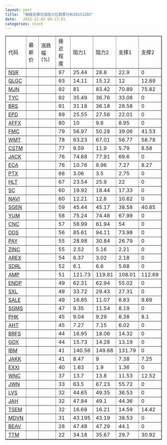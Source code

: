 ```yaml
---
layout: post
title:  "触碰支撑位或阻力位股票分析20151202"
date:   2015-12-02 04:17:51
categories: stock
---
```

<script type="text/javascript">
var stockList = []
stockList.push('gb_nsr');
stockList.push('gb_qlgc');
stockList.push('gb_mjn');
stockList.push('gb_tyc');
stockList.push('gb_brs');
stockList.push('gb_epd');
stockList.push('gb_affx');
stockList.push('gb_fmc');
stockList.push('gb_wmt');
stockList.push('gb_cstm');
stockList.push('gb_jack');
stockList.push('gb_eca');
stockList.push('gb_ptx');
stockList.push('gb_hlt');
stockList.push('gb_sc');
stockList.push('gb_navi');
stockList.push('gb_sgen');
stockList.push('gb_yum');
stockList.push('gb_cnc');
stockList.push('gb_dds');
stockList.push('gb_pay');
stockList.push('gb_zinc');
stockList.push('gb_arex');
stockList.push('gb_sdrl');
stockList.push('gb_amp');
stockList.push('gb_endp');
stockList.push('gb_sxl');
stockList.push('gb_sale');
stockList.push('gb_sgms');
stockList.push('gb_phk');
stockList.push('gb_aht');
stockList.push('gb_brfs');
stockList.push('gb_gdx');
stockList.push('gb_ibm');
stockList.push('gb_jakk');
stockList.push('gb_exxi');
stockList.push('gb_wnc');
stockList.push('gb_jwn');
stockList.push('gb_lvs');
stockList.push('gb_jah');
stockList.push('gb_tsem');
stockList.push('gb_mdvn');
stockList.push('gb_beav');
stockList.push('gb_ttm');
</script>
<table border="1">
 <tr>
 <td>代码</td>
 <td>最新价</td>
 <td>涨跌幅(%)</td>
 <td>接近程度</td>
 <td>阻力1</td>
 <td>阻力2</td>
 <td>支撑1</td>
 <td>支撑2</td>
</tr>
  <tr id="nsr" class="red">
  <td><a href="http://stock.finance.sina.com.cn/usstock/quotes/NSR.html" target="_blank">NSR</a></td><td></td><td></td><td>97</td><td>25.44</td><td>28.8</td><td>22.9</td><td>0</td></tr>
  <tr id="qlgc" class="green">
  <td><a href="http://stock.finance.sina.com.cn/usstock/quotes/QLGC.html" target="_blank">QLGC</a></td><td></td><td></td><td>93</td><td>14.11</td><td>15.12</td><td>12</td><td>12.89</td></tr>
  <tr id="mjn" class="red">
  <td><a href="http://stock.finance.sina.com.cn/usstock/quotes/MJN.html" target="_blank">MJN</a></td><td></td><td></td><td>92</td><td>81</td><td>83.42</td><td>70.89</td><td>75.82</td></tr>
  <tr id="tyc" class="red">
  <td><a href="http://stock.finance.sina.com.cn/usstock/quotes/TYC.html" target="_blank">TYC</a></td><td></td><td></td><td>92</td><td>35.49</td><td>36.76</td><td>33.08</td><td>0</td></tr>
  <tr id="brs" class="red">
  <td><a href="http://stock.finance.sina.com.cn/usstock/quotes/BRS.html" target="_blank">BRS</a></td><td></td><td></td><td>91</td><td>31.18</td><td>36.18</td><td>28.58</td><td>0</td></tr>
  <tr id="epd" class="red">
  <td><a href="http://stock.finance.sina.com.cn/usstock/quotes/EPD.html" target="_blank">EPD</a></td><td></td><td></td><td>89</td><td>25.55</td><td>27.56</td><td>22.01</td><td>0</td></tr>
  <tr id="affx" class="red">
  <td><a href="http://stock.finance.sina.com.cn/usstock/quotes/AFFX.html" target="_blank">AFFX</a></td><td></td><td></td><td>80</td><td>10</td><td>9.6</td><td>8.95</td><td>0</td></tr>
  <tr id="fmc" class="green">
  <td><a href="http://stock.finance.sina.com.cn/usstock/quotes/FMC.html" target="_blank">FMC</a></td><td></td><td></td><td>79</td><td>56.97</td><td>50.28</td><td>39.06</td><td>41.53</td></tr>
  <tr id="wmt" class="green">
  <td><a href="http://stock.finance.sina.com.cn/usstock/quotes/WMT.html" target="_blank">WMT</a></td><td></td><td></td><td>78</td><td>63.23</td><td>67.01</td><td>56.77</td><td>58.78</td></tr>
  <tr id="cstm" class="green">
  <td><a href="http://stock.finance.sina.com.cn/usstock/quotes/CSTM.html" target="_blank">CSTM</a></td><td></td><td></td><td>77</td><td>9.59</td><td>11.9</td><td>5.79</td><td>8.58</td></tr>
  <tr id="jack" class="red">
  <td><a href="http://stock.finance.sina.com.cn/usstock/quotes/JACK.html" target="_blank">JACK</a></td><td></td><td></td><td>76</td><td>74.68</td><td>77.91</td><td>69.6</td><td>0</td></tr>
  <tr id="eca" class="green">
  <td><a href="http://stock.finance.sina.com.cn/usstock/quotes/ECA.html" target="_blank">ECA</a></td><td></td><td></td><td>76</td><td>10.76</td><td>8.96</td><td>7.27</td><td>8.27</td></tr>
  <tr id="ptx" class="red">
  <td><a href="http://stock.finance.sina.com.cn/usstock/quotes/PTX.html" target="_blank">PTX</a></td><td></td><td></td><td>68</td><td>3.06</td><td>3.5</td><td>2.75</td><td>0</td></tr>
  <tr id="hlt" class="green">
  <td><a href="http://stock.finance.sina.com.cn/usstock/quotes/HLT.html" target="_blank">HLT</a></td><td></td><td></td><td>67</td><td>23.54</td><td>25.9</td><td>22</td><td>0</td></tr>
  <tr id="sc" class="green">
  <td><a href="http://stock.finance.sina.com.cn/usstock/quotes/SC.html" target="_blank">SC</a></td><td></td><td></td><td>60</td><td>19.92</td><td>18.44</td><td>17.33</td><td>0</td></tr>
  <tr id="navi" class="green">
  <td><a href="http://stock.finance.sina.com.cn/usstock/quotes/NAVI.html" target="_blank">NAVI</a></td><td></td><td></td><td>60</td><td>12.21</td><td>12.8</td><td>10.62</td><td>0</td></tr>
  <tr id="sgen" class="green">
  <td><a href="http://stock.finance.sina.com.cn/usstock/quotes/SGEN.html" target="_blank">SGEN</a></td><td></td><td></td><td>59</td><td>45.44</td><td>45.17</td><td>38.58</td><td>40.85</td></tr>
  <tr id="yum" class="red">
  <td><a href="http://stock.finance.sina.com.cn/usstock/quotes/YUM.html" target="_blank">YUM</a></td><td></td><td></td><td>58</td><td>75.24</td><td>74.48</td><td>67.99</td><td>0</td></tr>
  <tr id="cnc" class="green">
  <td><a href="http://stock.finance.sina.com.cn/usstock/quotes/CNC.html" target="_blank">CNC</a></td><td></td><td></td><td>57</td><td>58.99</td><td>61.94</td><td>54</td><td>0</td></tr>
  <tr id="dds" class="green">
  <td><a href="http://stock.finance.sina.com.cn/usstock/quotes/DDS.html" target="_blank">DDS</a></td><td></td><td></td><td>56</td><td>85.61</td><td>94.11</td><td>73.98</td><td>0</td></tr>
  <tr id="pay" class="red">
  <td><a href="http://stock.finance.sina.com.cn/usstock/quotes/PAY.html" target="_blank">PAY</a></td><td></td><td></td><td>55</td><td>28.98</td><td>30.84</td><td>26.79</td><td>0</td></tr>
  <tr id="zinc" class="green">
  <td><a href="http://stock.finance.sina.com.cn/usstock/quotes/ZINC.html" target="_blank">ZINC</a></td><td></td><td></td><td>55</td><td>2.52</td><td>5.16</td><td>2.21</td><td>0</td></tr>
  <tr id="arex" class="green">
  <td><a href="http://stock.finance.sina.com.cn/usstock/quotes/AREX.html" target="_blank">AREX</a></td><td></td><td></td><td>54</td><td>6.37</td><td>3.02</td><td>2.18</td><td>0</td></tr>
  <tr id="sdrl" class="red">
  <td><a href="http://stock.finance.sina.com.cn/usstock/quotes/SDRL.html" target="_blank">SDRL</a></td><td></td><td></td><td>52</td><td>6.1</td><td>6.6</td><td>5.68</td><td>0</td></tr>
  <tr id="amp" class="green">
  <td><a href="http://stock.finance.sina.com.cn/usstock/quotes/AMP.html" target="_blank">AMP</a></td><td></td><td></td><td>51</td><td>121.73</td><td>119.81</td><td>108.01</td><td>112.69</td></tr>
  <tr id="endp" class="red">
  <td><a href="http://stock.finance.sina.com.cn/usstock/quotes/ENDP.html" target="_blank">ENDP</a></td><td></td><td></td><td>49</td><td>62.31</td><td>62.94</td><td>55.02</td><td>0</td></tr>
  <tr id="sxl" class="green">
  <td><a href="http://stock.finance.sina.com.cn/usstock/quotes/SXL.html" target="_blank">SXL</a></td><td></td><td></td><td>49</td><td>33.72</td><td>29.43</td><td>27.31</td><td>0</td></tr>
  <tr id="sale" class="green">
  <td><a href="http://stock.finance.sina.com.cn/usstock/quotes/SALE.html" target="_blank">SALE</a></td><td></td><td></td><td>49</td><td>16.85</td><td>11.07</td><td>8.83</td><td>9.69</td></tr>
  <tr id="sgms" class="red">
  <td><a href="http://stock.finance.sina.com.cn/usstock/quotes/SGMS.html" target="_blank">SGMS</a></td><td></td><td></td><td>47</td><td>9.35</td><td>11.54</td><td>8.19</td><td>0</td></tr>
  <tr id="phk" class="red">
  <td><a href="http://stock.finance.sina.com.cn/usstock/quotes/PHK.html" target="_blank">PHK</a></td><td></td><td></td><td>45</td><td>9.04</td><td>9.29</td><td>8.38</td><td>8.1</td></tr>
  <tr id="aht" class="green">
  <td><a href="http://stock.finance.sina.com.cn/usstock/quotes/AHT.html" target="_blank">AHT</a></td><td></td><td></td><td>45</td><td>7.27</td><td>7.15</td><td>6.02</td><td>0</td></tr>
  <tr id="brfs" class="green">
  <td><a href="http://stock.finance.sina.com.cn/usstock/quotes/BRFS.html" target="_blank">BRFS</a></td><td></td><td></td><td>44</td><td>16.95</td><td>18.06</td><td>14.32</td><td>0</td></tr>
  <tr id="gdx" class="red">
  <td><a href="http://stock.finance.sina.com.cn/usstock/quotes/GDX.html" target="_blank">GDX</a></td><td></td><td></td><td>44</td><td>15.73</td><td>14.28</td><td>13.19</td><td>0</td></tr>
  <tr id="ibm" class="green">
  <td><a href="http://stock.finance.sina.com.cn/usstock/quotes/IBM.html" target="_blank">IBM</a></td><td></td><td></td><td>41</td><td>140.56</td><td>149.68</td><td>131.79</td><td>0</td></tr>
  <tr id="jakk" class="red">
  <td><a href="http://stock.finance.sina.com.cn/usstock/quotes/JAKK.html" target="_blank">JAKK</a></td><td></td><td></td><td>41</td><td>8.47</td><td>9</td><td>7.38</td><td>7.25</td></tr>
  <tr id="exxi" class="red">
  <td><a href="http://stock.finance.sina.com.cn/usstock/quotes/EXXI.html" target="_blank">EXXI</a></td><td></td><td></td><td>40</td><td>1.63</td><td>1.9</td><td>1.36</td><td>0</td></tr>
  <tr id="wnc" class="green">
  <td><a href="http://stock.finance.sina.com.cn/usstock/quotes/WNC.html" target="_blank">WNC</a></td><td></td><td></td><td>37</td><td>13.7</td><td>13.8</td><td>11.53</td><td>12.52</td></tr>
  <tr id="jwn" class="green">
  <td><a href="http://stock.finance.sina.com.cn/usstock/quotes/JWN.html" target="_blank">JWN</a></td><td></td><td></td><td>33</td><td>63.5</td><td>67.23</td><td>55.72</td><td>0</td></tr>
  <tr id="lvs" class="green">
  <td><a href="http://stock.finance.sina.com.cn/usstock/quotes/LVS.html" target="_blank">LVS</a></td><td></td><td></td><td>32</td><td>44.65</td><td>49.35</td><td>36.53</td><td>0</td></tr>
  <tr id="jah" class="green">
  <td><a href="http://stock.finance.sina.com.cn/usstock/quotes/JAH.html" target="_blank">JAH</a></td><td></td><td></td><td>32</td><td>47.84</td><td>49.1</td><td>44.36</td><td>0</td></tr>
  <tr id="tsem" class="red">
  <td><a href="http://stock.finance.sina.com.cn/usstock/quotes/TSEM.html" target="_blank">TSEM</a></td><td></td><td></td><td>32</td><td>16.68</td><td>16.21</td><td>14.59</td><td>14.42</td></tr>
  <tr id="mdvn" class="red">
  <td><a href="http://stock.finance.sina.com.cn/usstock/quotes/MDVN.html" target="_blank">MDVN</a></td><td></td><td></td><td>31</td><td>43.195</td><td>43.19</td><td>38.53</td><td>0</td></tr>
  <tr id="beav" class="red">
  <td><a href="http://stock.finance.sina.com.cn/usstock/quotes/BEAV.html" target="_blank">BEAV</a></td><td></td><td></td><td>28</td><td>47.48</td><td>47.29</td><td>44.1</td><td>0</td></tr>
  <tr id="ttm" class="green">
  <td><a href="http://stock.finance.sina.com.cn/usstock/quotes/TTM.html" target="_blank">TTM</a></td><td></td><td></td><td>22</td><td>34.18</td><td>35.67</td><td>29.7</td><td>30.92</td></tr>
</table>
